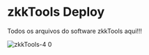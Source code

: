 # zkkTools Deploy
Todos os arquivos do software zkkTools aqui!!!

![zkkTools-4 0](https://github.com/zbnfps/zkkTools-deploy/assets/134665532/1df87ef7-90a6-4f93-9db3-e7a5920b0eda)
